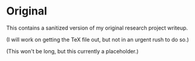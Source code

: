# Original

This contains a sanitized version of my original research project writeup.

(I will work on getting the TeX file out, but not in an urgent rush to do so.)

(This won't be long, but this currently a placeholder.)


